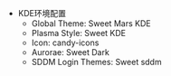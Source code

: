 - KDE环境配置
    - Global Theme: Sweet Mars KDE
    - Plasma Style: Sweet KDE
    - Icon: candy-icons
    - Aurorae: Sweet Dark
    - SDDM Login Themes: Sweet sddm
